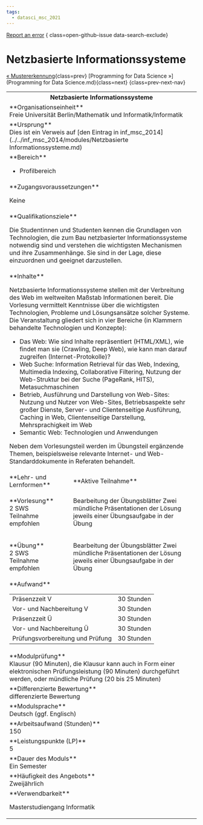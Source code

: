 ```yaml
---
tags:
  - datasci_msc_2021
---
```

[Report an error](https://github.com/SGSSGene/FUB-SUP/issues/new?title=Error%20in%20%22Netzbasierte%20Informationssysteme%22&body=There%20seems%20to%20be%20an%20error%20in%20module%20%22Netzbasierte%20Informationssysteme%22%2E%0A%0A%3CDescribe%20here%20a%20slightly%20more%20detailed%20description%20of%20what%20is%20wrong%3E&labels=bug)
{ class=open-github-issue data-search-exclude}

# Netzbasierte Informationssysteme

[« Mustererkennung](Mustererkennung.md){class=prev}
[Programming for Data Science »](Programming for Data Science.md){class=next}
{class=prev-next-nav}

<table markdown id="moduledesc">
<tr markdown class="moduledesc_head"><th colspan="2">Netzbasierte Informationssysteme </th></tr>
<tr markdown><td colspan="2">**Organisationseinheit**   <br>Freie Universität Berlin/Mathematik und Informatik/Informatik</td></tr>
<tr markdown><td colspan="2">**Ursprung**<br>Dies ist ein Verweis auf [den Eintrag in inf_msc_2014](../../inf_msc_2014/modules/Netzbasierte Informationssysteme.md)</td></tr>
<tr markdown><td colspan="2">**Bereich**<br>


- Profilbereich

</td></tr>

<tr markdown><td colspan="2">**Zugangsvoraussetzungen** <br>

Keine


</td></tr>
<tr markdown><td colspan="2">**Qualifikationsziele**    <br>

Die Studentinnen und Studenten kennen die Grundlagen von Technologien, die
zum Bau netzbasierter Informationssysteme notwendig sind und verstehen die
wichtigsten Mechanismen und ihre Zusammenhänge. Sie sind in der Lage, diese
einzuordnen und geeignet darzustellen.


</td></tr>
<tr markdown><td colspan="2">**Inhalte**                <br>

Netzbasierte Informationssysteme stellen mit der Verbreitung des Web im
weltweiten Maßstab Informationen bereit. Die Vorlesung vermittelt Kenntnisse
über die wichtigsten Technologien, Probleme und Lösungsansätze solcher
Systeme. Die Veranstaltung gliedert sich in vier Bereiche (in Klammern
behandelte Technologien und Konzepte):

- Das Web: Wie sind Inhalte
  repräsentiert (HTML/XML), wie findet man sie (Crawling, Deep Web), wie kann
  man darauf zugreifen (Internet-Protokolle)?
- Web Suche: Information
  Retrieval für das Web, Indexing, Multimedia Indexing, Collaborative
  Filtering, Nutzung der Web-Struktur bei der Suche (PageRank, HITS),
  Metasuchmaschinen
- Betrieb, Ausführung und Darstellung von Web-Sites:
  Nutzung und Nutzer von Web-Sites, Betriebsaspekte sehr großer Dienste,
  Server- und Clientenseitige Ausführung, Caching in Web, Clientenseitige
  Darstellung, Mehrsprachigkeit im Web
- Semantic Web: Technologien und Anwendungen

Neben dem Vorlesungsteil werden im Übungsteil ergänzende Themen,
beispielsweise relevante Internet- und Web- Standarddokumente in Referaten
behandelt.


</td></tr>

<tr markdown><td>**Lehr- und Lernformen**</td><td>**Aktive Teilnahme**</td></tr>
<tr markdown><td> **Vorlesung** <br>2 SWS <br> Teilnahme empfohlen</td><td>

Bearbeitung der Übungsblätter
Zwei mündliche Präsentationen der Lösung jeweils einer Übungsaufgabe in der Übung
</td></tr>
<tr markdown><td> **Übung** <br>2 SWS <br> Teilnahme empfohlen</td><td>

Bearbeitung der Übungsblätter
Zwei mündliche Präsentationen der Lösung jeweils einer Übungsaufgabe in der Übung
</td></tr>
<tr markdown><td colspan="2">**Aufwand**                <br>
<table class="aufwand_table">
<tr><td>Präsenzzeit V</td><td>30 Stunden</td></tr>
<tr><td>Vor- und Nachbereitung V</td><td>30 Stunden</td></tr>
<tr><td>Präsenzzeit Ü</td><td>30 Stunden</td></tr>
<tr><td>Vor- und Nachbereitung Ü</td><td>30 Stunden</td></tr>
<tr><td>Prüfungsvorbereitung und Prüfung</td><td>30 Stunden</td></tr>
</table>

</td></tr>
<tr markdown><td colspan="2">**Modulprüfung**             <br>Klausur (90 Minuten), die Klausur kann auch in Form einer elektronischen
Prüfungsleistung (90 Minuten) durchgeführt werden, oder mündliche Prüfung
(20 bis 25 Minuten)


</td></tr>
<tr markdown><td colspan="2">**Differenzierte Bewertung** <br>differenzierte Bewertung

</td></tr>
<tr markdown><td colspan="2">**Modulsprache**             <br>Deutsch (ggf. Englisch)</td></tr>
<tr markdown><td colspan="2">**Arbeitsaufwand (Stunden)** <br>150</td></tr>
<tr markdown><td colspan="2">**Leistungspunkte (LP)**     <br>5</td></tr>
<tr markdown><td colspan="2">**Dauer des Moduls**         <br>Ein Semester</td></tr>
<tr markdown><td colspan="2">**Häufigkeit des Angebots**  <br>Zweijährlich</td></tr>
<tr markdown><td colspan="2">**Verwendbarkeit**           <br>

Masterstudiengang Informatik


</td></tr>

</table>
